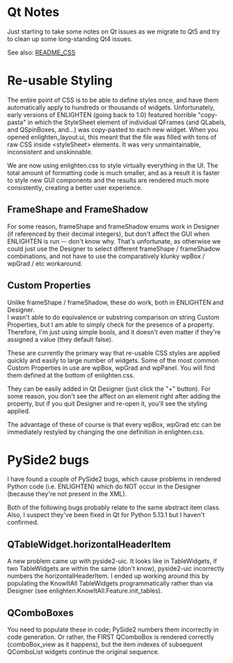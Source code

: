 # Qt Notes

Just starting to take some notes on Qt issues as we migrate to Qt5 and try to 
clean up some long-standing Qt4 issues.

See also: [README_CSS](README_CSS.md)

# Re-usable Styling

The entire point of CSS is to be able to define styles once, and have them
automatically apply to hundreds or thousands of widgets.  Unfortunately, early
versions of ENLIGHTEN (going back to 1.0) featured horrible "copy-pasta" in
which the StyleSheet element of individual QFrames (and QLabels, and QSpinBoxes,
and...) was copy-pasted to each new widget.  When you opened enlighten_layout.ui,
this meant that the file was filled with tons of raw CSS inside &lt;styleSheet&gt;
elements.  It was very unmaintainable, inconsistent and unskinnable.

We are now using enlighten.css to style virtually everything in the UI.  The
total amount of formatting code is much smaller, and as a result it is faster to 
style new GUI components and the results are rendered much more consistently,
creating a better user experience.

## FrameShape and FrameShadow

For some reason, frameShape and frameShadow enums work in Designer (if referenced 
by their decimal integers), but don't affect the GUI when ENLIGHTEN is run -- 
don't know why.  That's unfortunate, as otherwise we could just use the Designer
to select different frameShape / frameShadow combinations, and not have to use
the comparatively klunky wpBox / wpGrad / etc workaround.

## Custom Properties

Unlike frameShape / frameShadow, these do work, both in ENLIGHTEN and Designer.  
I wasn't able to do equivalence or substring comparison on string Custom 
Properties, but I am able to simply check for the presence of a property.  
Therefore, I'm just using simple bools, and it doesn't even matter if they're 
assigned a value (they default false).

These are currently the primary way that re-usable CSS styles are applied quickly
and easily to large number of widgets.  Some of the most common Custom Properties
in use are wpBox, wpGrad and wpPanel.  You will find them defined at the bottom 
of enlighten.css.

They can be easily added in Qt Designer (just click the "+" button).  For some
reason, you don't see the affect on an element right after adding the property,
but if you quit Designer and re-open it, you'll see the styling applied.

The advantage of these of course is that every wpBox, wpGrad etc can be 
immediately restyled by changing the one definition in enlighten.css.

# PySide2 bugs

I have found a couple of PySide2 bugs, which cause problems in rendered Python 
code (i.e. ENLIGHTEN) which do NOT occur in the Designer (because they're not 
present in the XML).

Both of the following bugs probably relate to the same abstract item class.
Also, I suspect they've been fixed in Qt for Python 5.13.1 but I haven't 
confirmed.

## QTableWidget.horizontalHeaderItem

A new problem came up with pyside2-uic.  It looks like in TableWidgets, if two 
TableWidgets are within the same (don't know), pyside2-uic incorrectly numbers 
the horizontalHeaderItem.  I ended up working around this by populating the 
KnowItAll TableWidgets programmatically rather than via Designer (see 
enlighten.KnowItAll.Feature.init_tables).

## QComboBoxes

You need to populate these in code; PySide2 numbers them incorrectly in code 
generation.  Or rather, the FIRST QComboBox is rendered correctly 
(comboBox_view as it happens), but the item indexes of subsequent QComboList 
widgets continue the original sequence.
